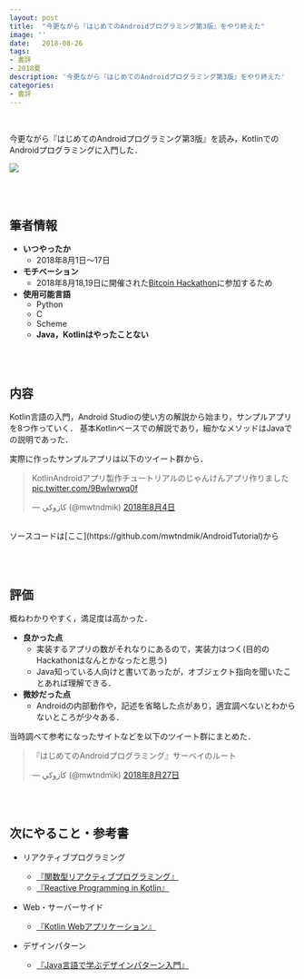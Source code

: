 ```yaml
---
layout: post
title:  "今更ながら『はじめてのAndroidプログラミング第3版』をやり終えた"
image: ''
date:   2018-08-26
tags:
- 書評
- 2018夏
description: '今更ながら『はじめてのAndroidプログラミング第3版』をやり終えた'
categories:
- 書評
---
```

<br />

今更ながら『はじめてのAndroidプログラミング第3版』を読み，KotlinでのAndroidプログラミングに入門した．

![](https://farm2.staticflickr.com/1896/42510170200_1b9e868b79_c.jpg)

<br /><br />
## 筆者情報
- **いつやったか**
  - 2018年8月1日〜17日
- **モチベーション**
  - 2018年8月18,19日に開催された[Bitcoin Hackathon](https://connpass.com/event/95971/)に参加するため
- **使用可能言語**
  - Python
  - C
  - Scheme
  - **Java，Kotlinはやったことない**

<br /><br />
## 内容
Kotlin言語の入門，Android Studioの使い方の解説から始まり，サンプルアプリを8つ作っていく．
基本Kotlinベースでの解説であり，細かなメソッドはJavaでの説明であった．

実際に作ったサンプルアプリは以下のツイート群から．
<blockquote class="twitter-tweet" data-lang="ja"><p lang="ja" dir="ltr">KotlinAndroidアプリ製作チュートリアルのじゃんけんアプリ作りました <a href="https://t.co/9Bwlwrwq0f">pic.twitter.com/9Bwlwrwq0f</a></p>&mdash; كازوكي (@mwtndmik) <a href="https://twitter.com/mwtndmik/status/1025556906012635138?ref_src=twsrc%5Etfw">2018年8月4日</a></blockquote> <script async src="https://platform.twitter.com/widgets.js" charset="utf-8"></script>

<br />
ソースコードは[ここ](https://github.com/mwtndmik/AndroidTutorial)から

<br /><br />
## 評価
概ねわかりやすく，満足度は高かった．
- **良かった点**
  - 実装するアプリの数がそれなりにあるので，実装力はつく(目的のHackathonはなんとかなったと思う)
  - Java知っている人向けと書いてあったが，オブジェクト指向を聞いたことあれば理解できる．
- **微妙だった点**
  - Androidの内部動作や，記述を省略した点があり，適宜調べないとわからないところが少々ある．

当時調べて参考になったサイトなどを以下のツイート群にまとめた．

<blockquote class="twitter-tweet" data-lang="ja"><p lang="ja" dir="ltr">『はじめてのAndroidプログラミング』サーベイのルート</p>&mdash; كازوكي (@mwtndmik) <a href="https://twitter.com/mwtndmik/status/1034118458357608448?ref_src=twsrc%5Etfw">2018年8月27日</a></blockquote> <script async src="https://platform.twitter.com/widgets.js" charset="utf-8"></script>


<br /><br />
## 次にやること・参考書
- リアクティブプログラミング
  - [『関数型リアクティブプログラミング』](https://www.shoeisha.co.jp/book/detail/9784798145563)
  - [『Reactive Programming in Kotlin』](https://www.packtpub.com/application-development/reactive-programming-kotlin)
- Web・サーバーサイド
  - [『Kotlin Webアプリケーション』](http://www.ric.co.jp/book/contents/book_1066.html)

- デザインパターン
  - [『Java言語で学ぶデザインパターン入門』](http://www.hyuki.com/dp/)
